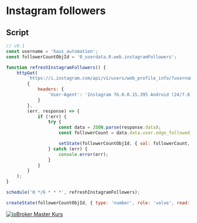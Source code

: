# Instagram followers

## Script

```javascript
// v0.1
const username = 'haus_automation';
const followerCountObjId = '0_userdata.0.web.instagramFollowers';

function refreshInstagramFollowers() {
    httpGet(
        `https://i.instagram.com/api/v1/users/web_profile_info/?username=${username}`,
        {
            headers: {
                'User-Agent': 'Instagram 76.0.0.15.395 Android (24/7.0; 640dpi; 1440x2560; samsung; SM-G930F; herolte; samsungexynos8890; en_US; 138226743)',
            }
        },
        (err, response) => {
            if (!err) {
                try {
                    const data = JSON.parse(response.data);
                    const followerCount = data.data.user.edge_followed_by.count;

                    setState(followerCountObjId, { val: followerCount, ack: true });
                } catch (err) {
                    console.error(err);
                }
            }
        }
    );
}

schedule('0 */6 * * *', refreshInstagramFollowers);

createState(followerCountObjId, { type: 'number', role: 'value', read: true, write: false }, refreshInstagramFollowers);
```

[![ioBroker Master Kurs](https://haus-automatisierung.com/images/ads/ioBroker-Kurs.png?2024)](https://haus-automatisierung.com/iobroker-kurs/?refid=iobroker-scripts)
